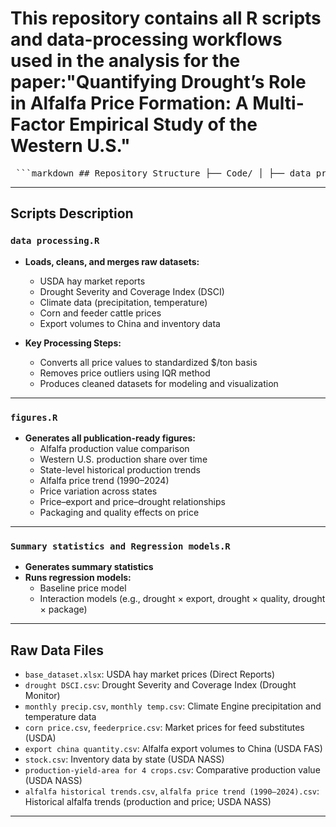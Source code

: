 # This repository contains all R scripts and data-processing workflows used in the analysis for the paper:"Quantifying Drought’s Role in Alfalfa Price Formation: A Multi-Factor Empirical Study of the Western U.S."


<pre> ```markdown ## Repository Structure ├── Code/ │ ├── data processing.R # Data cleaning, merging, transformation │ ├── Figures.R # Script for figures │ └── Summary statistics and Regression.R # Summary stats + econometrics ├── Data/ │ ├── Climate Engine Data/ # Optional sub-data source │ ├── alfalfa historical trends.csv │ ├── alfalfa price trend (1990–2024).csv │ ├── alfalfa production historical trends.csv │ ├── base_dataset.xlsx │ ├── corn price.csv │ ├── drought DSCI.csv │ ├── export china quantity.csv │ ├── feederprice.csv │ ├── monthly precip.csv │ ├── monthly temp.csv │ ├── production-yield-area for 4 crops.csv │ └── stock.csv ``` </pre>


---

## Scripts Description

### `data processing.R`

- **Loads, cleans, and merges raw datasets:**
  - USDA hay market reports  
  - Drought Severity and Coverage Index (DSCI)  
  - Climate data (precipitation, temperature)  
  - Corn and feeder cattle prices  
  - Export volumes to China and inventory data

- **Key Processing Steps:**
  - Converts all price values to standardized $/ton basis  
  - Removes price outliers using IQR method  
  - Produces cleaned datasets for modeling and visualization

---

### `figures.R`

- **Generates all publication-ready figures:**
  - Alfalfa production value comparison  
  - Western U.S. production share over time  
  - State-level historical production trends  
  - Alfalfa price trend (1990–2024)  
  - Price variation across states  
  - Price–export and price–drought relationships  
  - Packaging and quality effects on price

---

### `Summary statistics and Regression models.R`

- **Generates summary statistics**
- **Runs regression models:**
  - Baseline price model  
  - Interaction models (e.g., drought × export, drought × quality, drought × package)

---

## Raw Data Files

- `base_dataset.xlsx`: USDA hay market prices (Direct Reports)  
- `drought DSCI.csv`: Drought Severity and Coverage Index (Drought Monitor)  
- `monthly precip.csv`, `monthly temp.csv`: Climate Engine precipitation and temperature data  
- `corn price.csv`, `feederprice.csv`: Market prices for feed substitutes (USDA)  
- `export china quantity.csv`: Alfalfa export volumes to China (USDA FAS)  
- `stock.csv`: Inventory data by state (USDA NASS)  
- `production-yield-area for 4 crops.csv`: Comparative production value (USDA NASS)  
- `alfalfa historical trends.csv`, `alfalfa price trend (1990–2024).csv`: Historical alfalfa trends (production and price; USDA NASS)

---




